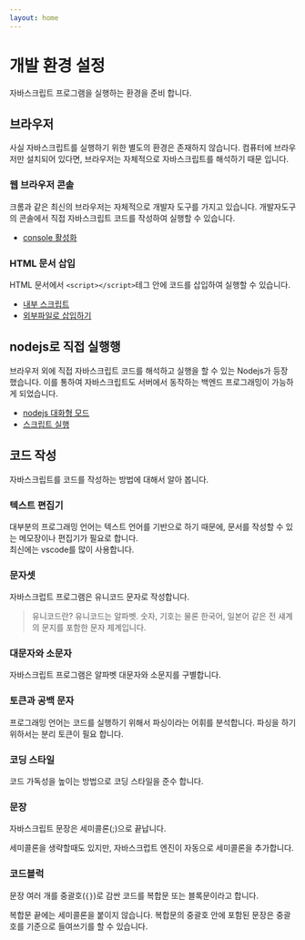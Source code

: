 ```yaml
---
layout: home
---
```


# 개발 환경 설정
자바스크립트 프로그램을 실행하는 환경을 준비 합니다.

## 브라우저
사실 자바스크립트를 실행하기 위한 별도의 환경은 존재하지 않습니다. 컴퓨터에 브라우저만 설치되어 있다면, 브라우저는 자체적으로 자바스크립트를 해석하기 때문 입니다.

### 웹 브라우저 콘솔
크롬과 같은 최신의 브라우저는 자체적으로 개발자 도구를 가지고 있습니다. 개발자도구의 콘솔에서 직접 자바스크립트 코드를 작성하여 실행할 수 있습니다.

* [console 활성화](/setup/console)

### HTML 문서 삽입
HTML 문서에서 `<script></script>`테그 안에 코드를 삽입하여 실행할 수 있습니다. 

* [내부 스크립트](/setup/browser)
* [외부파일로 삽입하기](/setup/browser)


## nodejs로 직접 실행행
브라우저 외에 직접 자바스크립트 코드를 해석하고 실행을 할 수 있는 Nodejs가 등장 했습니다. 이를 통하여 자바스크립트도 서버에서 동작하는 백엔드 프로그래밍이 가능하게 되었습니다.

* [nodejs 대화형 모드](/setup/nodejs)
* [스크립트 실행](/setup/nodejs)


## 코드 작성
자바스크립트를 코드를 작성하는 방법에 대해서 알아 봅니다.

### 텍스트 편집기
대부분의 프로그래밍 언어는 텍스트 언어를 기반으로 하기 때문에, 문서를 작성할 수 있는 메모장이나 편집기가 필요로 합니다.  
최신에는 vscode를 많이 사용합니다.


### 문자셋
자바스크럽트 프로그램은 유니코드 문자로 작성합니다.

> 유니코드란? 유니코드는 알파벳. 숫자, 기호는 물론 한국어, 일본어 같은 전 섀계의 문지를 포함한 문자 제계입니다.

### 대문자와 소문자
자바스크립트 프로그램은 알파벳 대문자와 소문지를 구별합니다. 

### 토큰과 공백 문자
프로그래밍 언어는 코드를 실행하기 위해서 파싱이라는 어휘를 분석합니다. 파싱을 하기위하서는 분리 토큰이 필요 합니다.

### 코딩 스타일
코드 가독성을 높이는 방법으로 코딩 스타일을 준수 합니다.

### 문장
자바스크립트 문장은 세미콜론(;)으로 끝납니다.  

세미콜론을 생략할때도 있지만,  자바스크럽트 엔진이 자동으로 세미콜론을 추가합니다.

### 코드블럭
문장 여러 개를 중괄호(`{}`)로 감싼 코드를 복합문 또는 블록문이라고 합니다.

복합문 끝에는 세미콜론을 붙이지 않습니다.
복합문의 중괄호 안에 포함된 문장은 중괄호를 기준으로 들여쓰기를 할 수 있습니다.

